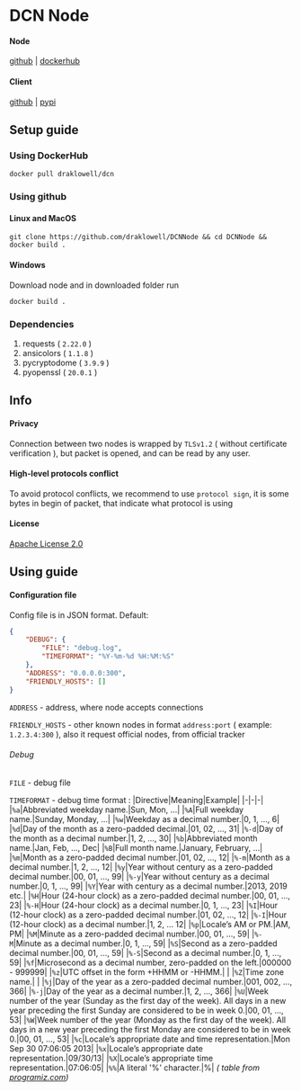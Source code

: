 # DCN Node
#### Node
[github](https://github.com/draklowell/DCNNode) | [dockerhub](https://hub.docker.com/r/draklowell/dcn)
#### Client
[github](https://github.com/draklowell/DCNLibrary/) | [pypi](https://pypi.org/project/dcn/)
## Setup guide
### Using DockerHub
```
docker pull draklowell/dcn
```
### Using github
#### Linux and MacOS
```
git clone https://github.com/draklowell/DCNNode && cd DCNNode && docker build .
```
#### Windows
Download node and in downloaded folder run
```
docker build .
```
### Dependencies
1. requests ( `2.22.0` )
2. ansicolors ( `1.1.8` )
3. pycryptodome ( `3.9.9` )
4. pyopenssl ( `20.0.1` )
## Info
#### Privacy
Connection between two nodes is wrapped by `TLSv1.2` ( without certificate verification ), but packet is opened, and can be read by any user.
#### High-level protocols conflict
To avoid protocol conflicts, we recommend to use `protocol sign`, it is some bytes in begin of packet, that indicate what protocol is using
#### License
[Apache License 2.0](LICENSE)
## Using guide
#### Configuration file
Config file is in JSON format. Default:
```json
{
    "DEBUG": {
        "FILE": "debug.log",
        "TIMEFORMAT": "%Y-%m-%d %H:%M:%S"
    },
    "ADDRESS": "0.0.0.0:300",
    "FRIENDLY_HOSTS": []
}
```
`ADDRESS` - address, where node accepts connections 

`FRIENDLY_HOSTS` - other known nodes in format `address:port` ( example: `1.2.3.4:300` ), also it request official nodes, from official tracker
###### Debug
`FILE` - debug file

`TIMEFORMAT` - debug time format :
|Directive|Meaning|Example|
|-|-|-|
|`%a`|Abbreviated weekday name.|Sun, Mon, ...|
|`%A`|Full weekday name.|Sunday, Monday, ...|
|`%w`|Weekday as a decimal number.|0, 1, ..., 6|
|`%d`|Day of the month as a zero-padded decimal.|01, 02, ..., 31|
|`%-d`|Day of the month as a decimal number.|1, 2, ..., 30|
|`%b`|Abbreviated month name.|Jan, Feb, ..., Dec|
|`%B`|Full month name.|January, February, ...|
|`%m`|Month as a zero-padded decimal number.|01, 02, ..., 12|
|`%-m`|Month as a decimal number.|1, 2, ..., 12|
|`%y`|Year without century as a zero-padded decimal number.|00, 01, ..., 99|
|`%-y`|Year without century as a decimal number.|0, 1, ..., 99|
|`%Y`|Year with century as a decimal number.|2013, 2019 etc.|
|`%H`|Hour (24-hour clock) as a zero-padded decimal number.|00, 01, ..., 23|
|`%-H`|Hour (24-hour clock) as a decimal number.|0, 1, ..., 23|
|`%I`|Hour (12-hour clock) as a zero-padded decimal number.|01, 02, ..., 12|
|`%-I`|Hour (12-hour clock) as a decimal number.|1, 2, ... 12|
|`%p`|Locale’s AM or PM.|AM, PM|
|`%M`|Minute as a zero-padded decimal number.|00, 01, ..., 59|
|`%-M`|Minute as a decimal number.|0, 1, ..., 59|
|`%S`|Second as a zero-padded decimal number.|00, 01, ..., 59|
|`%-S`|Second as a decimal number.|0, 1, ..., 59|
|`%f`|Microsecond as a decimal number, zero-padded on the left.|000000 - 999999|
|`%z`|UTC offset in the form +HHMM or -HHMM.| |
|`%Z`|Time zone name.| |
|`%j`|Day of the year as a zero-padded decimal number.|001, 002, ..., 366|
|`%-j`|Day of the year as a decimal number.|1, 2, ..., 366|
|`%U`|Week number of the year (Sunday as the first day of the week). All days in a new year preceding the first Sunday are considered to be in week 0.|00, 01, ..., 53|
|`%W`|Week number of the year (Monday as the first day of the week). All days in a new year preceding the first Monday are considered to be in week 0.|00, 01, ..., 53|
|`%c`|Locale’s appropriate date and time representation.|Mon Sep 30 07:06:05 2013|
|`%x`|Locale’s appropriate date representation.|09/30/13|
|`%X`|Locale’s appropriate time representation.|07:06:05|
|`%%`|A literal '%' character.|%|
_( table from [programiz.com](https://www.programiz.com/python-programming/datetime/strftime))_